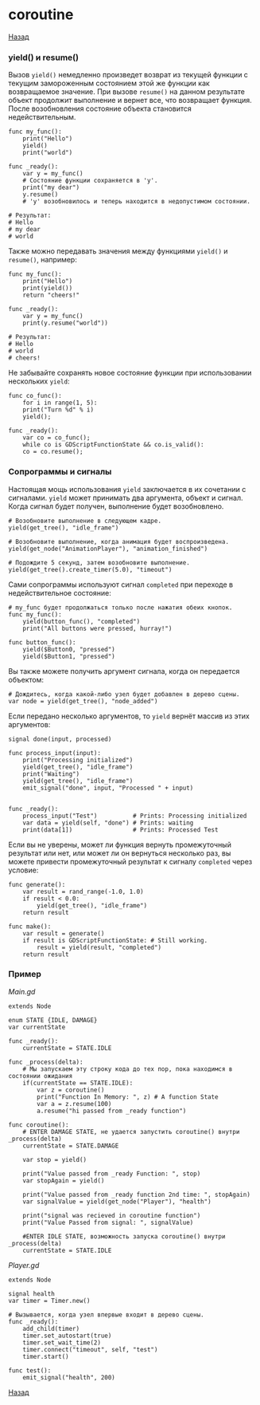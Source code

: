 # coroutine

[Назад][back]

### yield() и resume()

Вызов `yield()` немедленно произведет возврат из текущей функции с текущим замороженным состоянием этой же функции как
возвращаемое значение. При вызове `resume()` на данном результате объект продолжит выполнение и вернет все, что
возвращает функция. После возобновления состояние объекта становится недействительным.

```gdscript
func my_func():
    print("Hello")
    yield()
    print("world")

func _ready():
    var y = my_func()
    # Состояние функции сохраняется в 'y'.
    print("my dear")
    y.resume()
    # 'y' возобновилось и теперь находится в недопустимом состоянии.

# Результат:
# Hello
# my dear
# world
```

Также можно передавать значения между функциями `yield()` и `resume()`, например:

```gdscript
func my_func():
    print("Hello")
    print(yield())
    return "cheers!"

func _ready():
    var y = my_func()
    print(y.resume("world"))

# Результат:
# Hello
# world
# cheers!
```

Не забывайте сохранять новое состояние функции при использовании нескольких `yield`:

```gdscript
func co_func():
    for i in range(1, 5):
    print("Turn %d" % i)
    yield();

func _ready():
    var co = co_func();
    while co is GDScriptFunctionState && co.is_valid():
    co = co.resume();
```

### Сопрограммы и сигналы

Настоящая мощь использования `yield` заключается в их сочетании с сигналами.
`yield` может принимать два аргумента, объект и сигнал. Когда сигнал будет получен, выполнение будет возобновлено.

```gdscript
# Возобновите выполнение в следующем кадре.
yield(get_tree(), "idle_frame")

# Возобновите выполнение, когда анимация будет воспроизведена.
yield(get_node("AnimationPlayer"), "animation_finished")

# Подождите 5 секунд, затем возобновите выполнение.
yield(get_tree().create_timer(5.0), "timeout")
```

Сами сопрограммы используют сигнал `completed` при переходе в недействительное состояние:

```gdscript
# my_func будет продолжаться только после нажатия обеих кнопок.
func my_func():
    yield(button_func(), "completed")
    print("All buttons were pressed, hurray!")

func button_func():
    yield($Button0, "pressed")
    yield($Button1, "pressed")
```

Вы также можете получить аргумент сигнала, когда он передается объектом:

```gdscript
# Дождитесь, когда какой-либо узел будет добавлен в дерево сцены.
var node = yield(get_tree(), "node_added")
```

Если передано несколько аргументов, то `yield` вернёт массив из этих аргументов:

```gdscript
signal done(input, processed)

func process_input(input):
    print("Processing initialized")
    yield(get_tree(), "idle_frame")
    print("Waiting")
    yield(get_tree(), "idle_frame")
    emit_signal("done", input, "Processed " + input)


func _ready():
    process_input("Test")          # Prints: Processing initialized
    var data = yield(self, "done") # Prints: waiting
    print(data[1])                 # Prints: Processed Test
```

Если вы не уверены, может ли функция вернуть промежуточный результат или нет, или может ли он вернуться несколько раз,
вы можете привести промежуточный результат к сигналу `completed` через условие:

```gdscript
func generate():
    var result = rand_range(-1.0, 1.0)
    if result < 0.0:
        yield(get_tree(), "idle_frame")
    return result

func make():
    var result = generate()
    if result is GDScriptFunctionState: # Still working.
        result = yield(result, "completed")
    return result
```

### Пример

_Main.gd_

```gdscript
extends Node

enum STATE {IDLE, DAMAGE}
var currentState

func _ready():
	currentState = STATE.IDLE

func _process(delta):
	# Мы запускаем эту строку кода до тех пор, пока находимся в состоянии ожидания
	if(currentState == STATE.IDLE):
		var z = coroutine()
		print("Function In Memory: ", z) # A function State
		var a = z.resume(100)
		a.resume("hi passed from _ready function")

func coroutine():
	# ENTER DAMAGE STATE, не удается запустить coroutine() внутри _process(delta)
	currentState = STATE.DAMAGE

	var stop = yield()

	print("Value passed from _ready Function: ", stop)
	var stopAgain = yield()

	print("Value passed from _ready function 2nd time: ", stopAgain)
	var signalValue = yield(get_node("Player"), "health")

	print("signal was recieved in coroutine function")
	print("Value Passed from signal: ", signalValue)

	#ENTER IDLE STATE, возможность запуска coroutine() внутри _process(delta)
	currentState = STATE.IDLE
```

_Player.gd_

```gdscript
extends Node

signal health
var timer = Timer.new()

# Вызывается, когда узел впервые входит в дерево сцены.
func _ready():
	add_child(timer)
	timer.set_autostart(true)
	timer.set_wait_time(2)
	timer.connect("timeout", self, "test")
	timer.start()

func test():
	emit_signal("health", 200)
```

[Назад][back]

[back]: <.> "Назад к оглавлению"